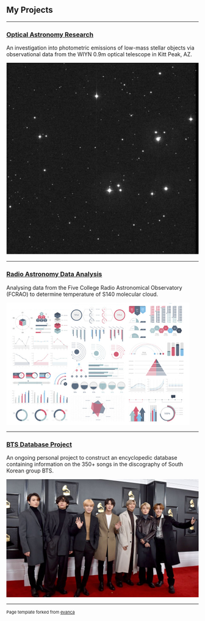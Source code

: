 ## My Projects

---

### [Optical Astronomy Research](/astro_1)
An investigation into photometric emissions of low-mass stellar objects via observational data from the WIYN 0.9m optical telescope in Kitt Peak, AZ.

<img src="images/Praesepe1.png?raw=true"/>

---
### [Radio Astronomy Data Analysis](/astro_2)
Analysing data from the Five College Radio Astronomical Observatory (FCRAO) to determine temperature of S140 molecular cloud.

<img src="images/dummy_thumbnail.jpg?raw=true"/>

---
### [BTS Database Project](/bts_database)
An ongoing personal project to construct an encyclopedic database containing information on the 350+ songs in the discography of South Korean group BTS.

<img src="images/bts-grammys.jpeg?raw=true"/>




---
<p style="font-size:11px">Page template forked from <a href="https://github.com/evanca/quick-portfolio">evanca</a></p>
<!-- Remove above link if you don't want to attibute -->
